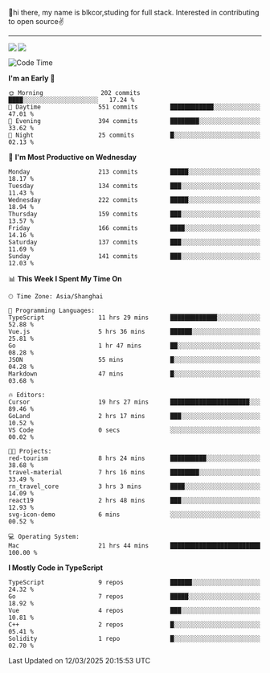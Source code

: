👋hi there, my name is blkcor,studing for full stack.
Interested in contributing to open source✌️

<hr/>

![](https://github-readme-stats.vercel.app/api?username=blkcor)
<a href="https://github.com/blkcor/github-readme-stats">
    <img align="left" src="https://github-readme-stats.vercel.app/api/top-langs/?username=blkcor&hide=jupyter%20notebook,shaderlab,tex,c%23&langs_count=9" />
</a>


<!--START_SECTION:waka-->
![Code Time](http://img.shields.io/badge/Code%20Time-1%2C860%20hrs%2032%20mins-blue)

**I'm an Early 🐤** 

```text
🌞 Morning                202 commits         ████░░░░░░░░░░░░░░░░░░░░░   17.24 % 
🌆 Daytime                551 commits         ████████████░░░░░░░░░░░░░   47.01 % 
🌃 Evening                394 commits         ████████░░░░░░░░░░░░░░░░░   33.62 % 
🌙 Night                  25 commits          █░░░░░░░░░░░░░░░░░░░░░░░░   02.13 % 
```
📅 **I'm Most Productive on Wednesday** 

```text
Monday                   213 commits         █████░░░░░░░░░░░░░░░░░░░░   18.17 % 
Tuesday                  134 commits         ███░░░░░░░░░░░░░░░░░░░░░░   11.43 % 
Wednesday                222 commits         █████░░░░░░░░░░░░░░░░░░░░   18.94 % 
Thursday                 159 commits         ███░░░░░░░░░░░░░░░░░░░░░░   13.57 % 
Friday                   166 commits         ████░░░░░░░░░░░░░░░░░░░░░   14.16 % 
Saturday                 137 commits         ███░░░░░░░░░░░░░░░░░░░░░░   11.69 % 
Sunday                   141 commits         ███░░░░░░░░░░░░░░░░░░░░░░   12.03 % 
```


📊 **This Week I Spent My Time On** 

```text
🕑︎ Time Zone: Asia/Shanghai

💬 Programming Languages: 
TypeScript               11 hrs 29 mins      █████████████░░░░░░░░░░░░   52.88 % 
Vue.js                   5 hrs 36 mins       ██████░░░░░░░░░░░░░░░░░░░   25.81 % 
Go                       1 hr 47 mins        ██░░░░░░░░░░░░░░░░░░░░░░░   08.28 % 
JSON                     55 mins             █░░░░░░░░░░░░░░░░░░░░░░░░   04.28 % 
Markdown                 47 mins             █░░░░░░░░░░░░░░░░░░░░░░░░   03.68 % 

🔥 Editors: 
Cursor                   19 hrs 27 mins      ██████████████████████░░░   89.46 % 
GoLand                   2 hrs 17 mins       ███░░░░░░░░░░░░░░░░░░░░░░   10.52 % 
VS Code                  0 secs              ░░░░░░░░░░░░░░░░░░░░░░░░░   00.02 % 

🐱‍💻 Projects: 
red-tourism              8 hrs 24 mins       ██████████░░░░░░░░░░░░░░░   38.68 % 
travel-material          7 hrs 16 mins       ████████░░░░░░░░░░░░░░░░░   33.49 % 
rn_travel_core           3 hrs 3 mins        ████░░░░░░░░░░░░░░░░░░░░░   14.09 % 
react19                  2 hrs 48 mins       ███░░░░░░░░░░░░░░░░░░░░░░   12.93 % 
svg-icon-demo            6 mins              ░░░░░░░░░░░░░░░░░░░░░░░░░   00.52 % 

💻 Operating System: 
Mac                      21 hrs 44 mins      █████████████████████████   100.00 % 
```

**I Mostly Code in TypeScript** 

```text
TypeScript               9 repos             ██████░░░░░░░░░░░░░░░░░░░   24.32 % 
Go                       7 repos             █████░░░░░░░░░░░░░░░░░░░░   18.92 % 
Vue                      4 repos             ███░░░░░░░░░░░░░░░░░░░░░░   10.81 % 
C++                      2 repos             █░░░░░░░░░░░░░░░░░░░░░░░░   05.41 % 
Solidity                 1 repo              █░░░░░░░░░░░░░░░░░░░░░░░░   02.70 % 
```




 Last Updated on 12/03/2025 20:15:53 UTC
<!--END_SECTION:waka-->


